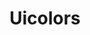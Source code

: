 ---
title: 'Uicolors'
description: 'Tailwind CSS Color Generator'
link: 'https://uicolors.app/create'
imageURL: 'https://res.cloudinary.com/dc6mrv5cb/image/upload/v1718792899/personal-resources/ui-stuff/uigarage.net__id0ez7_qf4whx.webp'
---